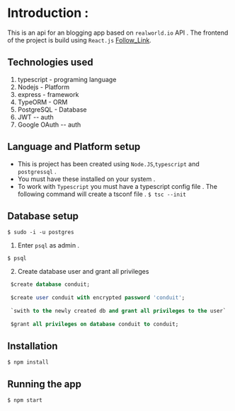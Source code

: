 # Introduction :
This is an api for an blogging app based on `realworld.io` API . The frontend of the project is build using `React.js` [Follow_Link](https://github.com/Rahul-D78/medium_frontend).

## Technologies used 

1. typescript - programing language
2. Nodejs - Platform 
3. express - framework
4. TypeORM - ORM
5. PostgreSQL - Database
6. JWT -- auth
7. Google OAuth -- auth

## Language and Platform setup
* This is project has been created using `Node.JS`,`typescript` and `postgressql` .
* You must have these installed on your system .
* To work with `Typescript` you must have a typescript config file . The following command will create a tsconf file .
```$ tsc --init```

## Database setup

```$ sudo -i -u postgres```

1. Enter `psql` as admin .

```$ psql```

2. Create database user and grant all privileges 

```SQL
 $create database conduit;
 
 $create user conduit with encrypted password 'conduit';
 
 `swith to the newly created db and grant all privileges to the user`
 
 $grant all privileges on database conduit to conduit;

```

## Installation
```$ npm install```

## Running the app
```$ npm start```
